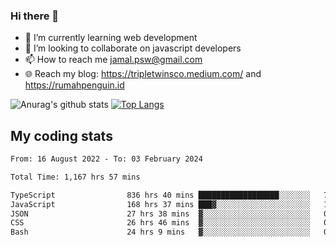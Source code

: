 ### Hi there 👋

<!--
**padepokanpenguin/padepokanpenguin** is a ✨ _special_ ✨ repository because its `README.md` (this file) appears on your GitHub profile.
-->

- 🌱 I’m currently learning  web development
- 👯 I’m looking to collaborate on javascript developers
- 📫 How to reach me jamal.psw@gmail.com
- 🌐 Reach my blog:
   https://tripletwinsco.medium.com/ and
   https://rumahpenguin.id

![Anurag's github stats](https://github-readme-stats.vercel.app/api?username=padepokanpenguin&count_private=true&disable_animations=false&show_icons=true&theme=default)
[![Top Langs](https://github-readme-stats.vercel.app/api/top-langs/?username=padepokanpenguin&theme=default&layout=compact)](https://github.com/padepokanpenguin)

## My coding stats

<!--START_SECTION:waka-->

```txt
From: 16 August 2022 - To: 03 February 2024

Total Time: 1,167 hrs 57 mins

TypeScript                836 hrs 40 mins ██████████████████░░░░░░░   71.64 %
JavaScript                168 hrs 37 mins ███▓░░░░░░░░░░░░░░░░░░░░░   14.44 %
JSON                      27 hrs 38 mins  ▓░░░░░░░░░░░░░░░░░░░░░░░░   02.37 %
CSS                       26 hrs 46 mins  ▓░░░░░░░░░░░░░░░░░░░░░░░░   02.29 %
Bash                      24 hrs 9 mins   ▓░░░░░░░░░░░░░░░░░░░░░░░░   02.07 %
```

<!--END_SECTION:waka-->



